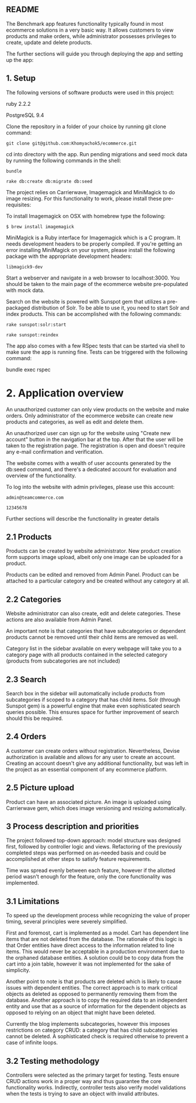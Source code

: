 ## README

The Benchmark app features functionality typically found in most ecommerce solutions in a very basic way. It allows customers to view products and make orders, while administrator possesses privileges to create, update and delete products. 

The further sections will guide you through deploying the app and setting up the app:

## 1. Setup

The following versions of software products were used in this project:

ruby 2.2.2

PostgreSQL 9.4

Clone the repository in a folder of your choice by running git clone command:

``` git clone git@github.com:Khomyachok5/ecommerce.git ```

cd into directory with the app. Run pending migrations and seed mock data by running the following commands in the shell:


``` bundle ```

``` rake db:create db:migrate db:seed ```

The project relies on Carrierwave, Imagemagick and MiniMagick to do image resizing. For this functionality to work, please install these pre-requisites:

To install Imagemagick on OSX with homebrew type the following:

```
$ brew install imagemagick
```
MiniMagick is a Ruby interface for Imagemagick which is a C program. It needs development headers to be properly compiled. If you're getting an error installing MiniMagick on your system, please install the following package with the appropriate development headers:

``` libmagick9-dev ```

Start a webserver and navigate in a web browser to localhost:3000. You should be taken to the main page of the ecommerce website pre-populated with mock data. 

Search on the website is powered with Sunspot gem that utilizes a pre-packaged distribution of Solr. To be able to use it, you need to start Solr and index products. This can be accomplished with the following commands:

``` rake sunspot:solr:start ```

``` rake sunspot:reindex ```

The app also comes with a few RSpec tests that can be started via shell to make sure the app is running fine. Tests can be triggered with the following command:

bundle exec rspec

# 2. Application overview

An unauthorized customer can only view products on the website and make orders. Only administrator of the ecommerce website can create new products and categories, as well as edit and delete them.

An unauthorized user can sign up for the website using "Create new account" button in the navigation bar at the top. After that the user will be taken to the registration page. The registration is open and doesn't require any e-mail confirmation and verification. 

The website comes with a wealth of user accounts generated by the db:seed command, and there's a dedicated account for evaluation and overview of the functionality.

To log into the website with admin privileges, please use this account:

``` admin@teamcommerce.com ```

``` 12345678 ```

Further sections will describe the functionality in greater details

## 2.1 Products

Products can be created by website administrator. New product creation form supports image upload, albeit only one image can be uploaded for a product.

Products can be edited and removed from Admin Panel. Product can be attached to a particular category and be created without any category at all.

## 2.2 Categories

Website administrator can also create, edit and delete categories. These actions are also available from Admin Panel. 

An important note is that categories that have subcategories or dependent products cannot be removed until their child items are removed as well. 

Category list in the sidebar available on every webpage will take you to a category page with all products contained in the selected category (products from subcategories are not included)

## 2.3 Search

Search box in the sidebar will automatically include products from subcategories if scoped to a category that has child items. Solr (through Sunspot gem) is a powerful engine that make even sophisticated search queries possible. This ensures space for further improvement of search should this be required. 

## 2.4 Orders

A customer can create orders without registration. Nevertheless, Devise authorization is available and allows for any user to create an account. Creating an account doesn't give any additional functionality, but was left in the project as an essential component of any ecommerce platform.

## 2.5 Picture upload

Product can have an associated picture. An image is uploaded using Carrierwave gem, which does image versioning and resizing automatically. 

## 3 Process description and priorities

The project followed top-down approach: model structure was designed first, followed by controller logic and views. Refactoring of the previously completed steps was performed on as-needed basis and could be accomplished at other steps to satisfy feature requirements.

Time was spread evenly between each feature, however if the allotted period wasn't enough for the feature, only the core functionality was implemented.


## 3.1 Limitations
 
To speed up the development process while recognizing the value of proper timing, several principles were severely simplified. 

First and foremost, cart is implemented as a model. Cart has dependent line items that are not deleted from the database. The rationale of this logic is that Order entities have direct access to the information related to line items. This would never be acceptable in a production environment due to the orphaned database entities. A solution could be to copy data from the cart into a join table, however it was not implemented for the sake of simplicity. 

Another point to note is that products are deleted which is likely to cause issues with dependent entities. The correct approach is to mark critical objects as deleted as opposed to permanently removing them from the database. Another approach is to copy the required data to an independent entity and use that as a source of information for the dependent objects as opposed to relying on an object that might have been deleted. 

Currently the blog implements subcategories, however this imposes restrictions on category CRUD: a category that has child subcategories cannot be deleted. A sophisticated check is required otherwise to prevent a case of infinite loops.

## 3.2 Testing methodology

Controllers were selected as the primary target for testing. Tests ensure CRUD actions work in a proper way and thus guarantee the core functionality works. Indirectly, controller tests also verify model validations when the tests is trying to save an object with invalid attributes.







